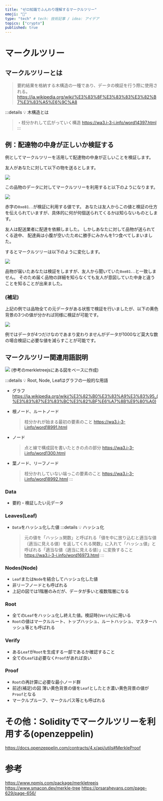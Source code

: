 ```yaml
---
title: "ゼロ知識でふんわり理解するマークルツリー"
emoji: "🌲"
type: "tech" # tech: 技術記事 / idea: アイデア
topics: ["crypto"]
published: true
---
```

# マークルツリー
## マークルツリーとは
> 要約結果を格納する木構造の一種であり、データの検証を行う際に使用される。
> https://ja.wikipedia.org/wiki/%E3%83%8F%E3%83%83%E3%82%B7%E3%83%A5%E6%9C%A8

:::details 💡 木構造とは
> ・枝分かれして広がっていく構造
> https://wa3.i-3-i.info/word14397.html
:::

## 例：配達物の中身が正しいか検証する
例としてマークルツリーを活用して配達物の中身が正しいことを検証します。

友人があなたに対して以下の物を送るとします。

![](/images/4f58609f3da6e8/example1.png)

この品物のデータに対してマークルツリーを利用すると以下のようになります。

![](/images/4f58609f3da6e8/example2.png)

赤字の`0xe81..`が検証に利用する値です。
あなたは友人からこの値と検証の仕方を伝えられていますが、具体的に何が何個送られてくるかは知らないものとします。

友人は配送業者に配達を依頼しました。
しかしあなたに対して品物が送られてくる途中、
配達員は小腹が空いたために勝手にみかんを1つ食べてしまいました。

するとマークルツリーは以下のように変化します。

![](/images/4f58609f3da6e8/example3.png)

品物が届いたあなたは検証をしますが、友人から聞いていた`0xe81..`と一致しません。
そのため届く品物の詳細を知らなくても友人が意図していた中身と違うことを知ることが出来ました。


### (補足)
上記の例では品物全ての元データがある状態で検証を行いましたが、以下の黄色背景の3つの値が分かれば同様に検証が可能です。

![](/images/4f58609f3da6e8/example4.png)

例ではデータが4つだけなのであまり変わりませんがデータが1000など莫大な数の場合検証に必要な値を減らすことが可能です。


## マークルツリー関連用語説明
![](/images/4f58609f3da6e8/merkle.png)
(参考のmerkletreejsにある図をベースに作成)

:::details 💡 Root, Node, Leafはグラフの一般的な用語
- グラフ
    https://ja.wikipedia.org/wiki/%E3%82%B0%E3%83%A9%E3%83%95_(%E3%83%87%E3%83%BC%E3%82%BF%E6%A7%8B%E9%80%A0)

- 根ノード、ルートノード
    > 枝分かれが始まる最初の要素のこと
    > https://wa3.i-3-i.info/word18991.html
- ノード
    > 点と線で構成図を書いたときの点の部分
    > https://wa3.i-3-i.info/word1300.html
- 葉ノード、リーフノード
    > 枝分かれしていない端っこの要素のこと
    > https://wa3.i-3-i.info/word18992.html
:::


### Data
- 要約・検証したい元データ

### Leaves(Leaf)
- `Data`をハッシュ化した値
    :::details 💡 ハッシュ化
    > 元の値を「ハッシュ関数」と呼ばれる「値を中に放り込むと適当な値（適当に見える値）を返してくれる関数」に入れて「ハッシュ値」と呼ばれる「適当な値（適当に見える値）」に変換すること
    > https://wa3.i-3-i.info/word16973.html
    :::

### Nodes(Node)
- `Leaf`または`Node`を結合してハッシュ化した値
- 非リーフノードとも呼ばれる
- 上記の図では1階層のみだが、データが多いと複数階層になる

### Root
- 全ての`Leaf`をハッシュ化し終えた値。検証時(`Verify`)に用いる
- `Root`の値はマークルルート、トップハッシュ、ルートハッシュ、マスターハッシュ等とも呼ばれる

### Verify 
- ある`Leaf`が`Root`を生成する一部であるか確認すること
- 全ての`Leaf`は必要なく`Proof`があれば良い

### Proof
- `Root`の再計算に必要な最小ノード群
- 前述(補足)の図 薄い黄色背景の値を`Leaf`としたとき濃い黄色背景の値が`Proof`となる
- マークルプルーフ、マークルパス等とも呼ばれる


# その他：Solidityでマークルツリーを利用する(openzeppelin)
https://docs.openzeppelin.com/contracts/4.x/api/utils#MerkleProof

# 参考
https://www.npmjs.com/package/merkletreejs
https://www.smacon.dev/merkle-tree
https://prsarahevans.com/page-629/page-656/